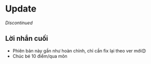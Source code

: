 # Update

*Discontinued*

## Lời nhắn cuối
 
- Phiên bản này gần như hoàn chỉnh, chỉ cần fix lại theo ver mới😊
- Chúc bé 10 điểm/qua môn
